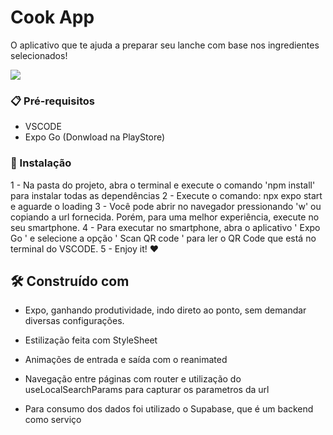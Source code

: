 # Cook App

O aplicativo que te ajuda a preparar seu lanche com base nos ingredientes selecionados!

<image src="https://github.com/marcusvrsousa/react-native-cook-app/assets/32283039/825c3e12-0106-41d2-a429-7b16194d2d5f"/>

### 📋 Pré-requisitos

- VSCODE
- Expo Go (Donwload na PlayStore)

### 🔧 Instalação

1 - Na pasta do projeto, abra o terminal e execute o comando 'npm install' para instalar todas as dependências
2 - Execute o comando: npx expo start e aguarde o loading
3 - Você pode abrir no navegador pressionando 'w' ou copiando a url fornecida. Porém, para uma melhor experiência, execute no seu smartphone.
4 - Para executar no smartphone, abra o aplicativo ' Expo Go ' e selecione a opção ' Scan QR code ' para ler o QR Code que está no terminal do VSCODE.
5 - Enjoy it! ❤️ 

## 🛠️ Construído com

* Expo, ganhando produtividade, indo direto ao ponto, sem demandar diversas configurações.

- Estilização feita com StyleSheet

- Animações de entrada e saída com o reanimated

- Navegação entre páginas com router e utilização do useLocalSearchParams para capturar os parametros da url

- Para consumo dos dados foi utilizado o Supabase, que é um backend como serviço
